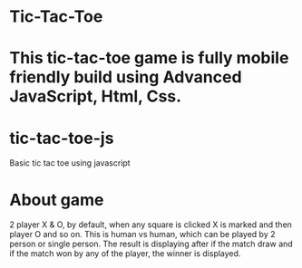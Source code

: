 <h1>Tic-Tac-Toe<h1>
  
  <p>This tic-tac-toe game is fully mobile friendly build using Advanced JavaScript, Html, Css.</p>
  
  <h1>tic-tac-toe-js</h1>

Basic tic tac toe using javascript
  
  <h1>About game</h1>

2 player X & O, by default, when any square is clicked X is marked and then player O and so on. This is human vs human, which can be played by 2 person or single person. The result is displaying after if the match draw and if the match won by any of the player, the winner is displayed.

